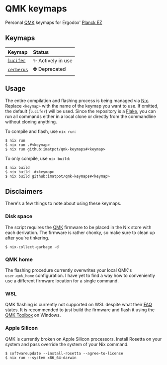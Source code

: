 # QMK keymaps

Personal [QMK](https://qmk.fm) keymaps for Ergodox' [Planck EZ](https://ergodox-ez.com/pages/planck)

## Keymaps

| Keymap                         | Status            |
|:-------------------------------|:------------------|
| [`lucifer`](keymaps/lucifer)   | ✨ Actively in use |
| [`cerberus`](keymaps/cerberus) | ⛔ Deprecated      |

## Usage

The entire compilation and flashing process is being managed via [Nix](https://nixos.org). Replace `<keymap>` with the name of the keymap you want to use. If omitted, the default (`lucifer`) will be used. Since the repository is a [Flake](https://nixos.wiki/wiki/Flakes), you can run all commands either in a local clone or directly from the commandline without cloning anything.

To compile and flash, use `nix run`:

```
$ nix run
$ nix run .#<keymap>
$ nix run github:imatpot/qmk-keymaps#<keymap>
```

To only compile, use `nix build`:

```
$ nix build
$ nix build .#<keymap>
$ nix build github:imatpot/qmk-keymaps#<keymap>
```

## Disclaimers

There's a few things to note about using these keymaps.

### Disk space

The script requires the [QMK](https://qmk.fm) firmware to be placed in the Nix store with each derivation. The firmware is rather chonky, so make sure to clean up after you're tinkering.

```
$ nix-collect-garbage -d
```

### QMK home

The flashing procedure currently overwrites your local QMK's `user.qmk_home` configuration. I have yet to find a way how to conveniently use a different firmware location for a single command.

### WSL

QMK flashing is currently not supported on WSL despite what their [FAQ](https://qmk.github.io/qmk_distro_wsl/faq.html) states. It is recommended to just build the firmware and flash it using the [QMK Toolbox](https://github.com/qmk/qmk_toolbox) on Windows.

### Apple Silicon

QMK is currently broken on Apple Silicon processors. Install Rosetta on your system and pass override the system of your Nix command.

```
$ softwareupdate --install-rosetta --agree-to-license
$ nix run --system x86_64-darwin
```
